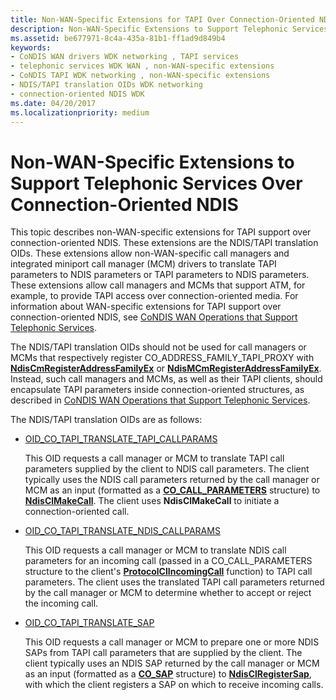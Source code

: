 ```yaml
---
title: Non-WAN-Specific Extensions for TAPI Over Connection-Oriented NDIS
description: Non-WAN-Specific Extensions to Support Telephonic Services Over Connection-Oriented NDIS
ms.assetid: be677971-8c4a-435a-81b1-ff1ad9d849b4
keywords:
- CoNDIS WAN drivers WDK networking , TAPI services
- telephonic services WDK WAN , non-WAN-specific extensions
- CoNDIS TAPI WDK networking , non-WAN-specific extensions
- NDIS/TAPI translation OIDs WDK networking
- connection-oriented NDIS WDK
ms.date: 04/20/2017
ms.localizationpriority: medium
---
```


# Non-WAN-Specific Extensions to Support Telephonic Services Over Connection-Oriented NDIS





This topic describes non-WAN-specific extensions for TAPI support over connection-oriented NDIS. These extensions are the NDIS/TAPI translation OIDs. These extensions allow non-WAN-specific call managers and integrated miniport call manager (MCM) drivers to translate TAPI parameters to NDIS parameters or TAPI parameters to NDIS parameters. These extensions allow call managers and MCMs that support ATM, for example, to provide TAPI access over connection-oriented media. For information about WAN-specific extensions for TAPI support over connection-oriented NDIS, see [CoNDIS WAN Operations that Support Telephonic Services](condis-wan-operations-that-support-telephonic-services.md).

The NDIS/TAPI translation OIDs should not be used for call managers or MCMs that respectively register CO\_ADDRESS\_FAMILY\_TAPI\_PROXY with [**NdisCmRegisterAddressFamilyEx**](/windows-hardware/drivers/ddi/ndis/nf-ndis-ndiscmregisteraddressfamilyex) or [**NdisMCmRegisterAddressFamilyEx**](/windows-hardware/drivers/ddi/ndis/nf-ndis-ndismcmregisteraddressfamilyex). Instead, such call managers and MCMs, as well as their TAPI clients, should encapsulate TAPI parameters inside connection-oriented structures, as described in [CoNDIS WAN Operations that Support Telephonic Services](condis-wan-operations-that-support-telephonic-services.md).

The NDIS/TAPI translation OIDs are as follows:

-   [OID\_CO\_TAPI\_TRANSLATE\_TAPI\_CALLPARAMS](./oid-co-tapi-translate-tapi-callparams.md)

    This OID requests a call manager or MCM to translate TAPI call parameters supplied by the client to NDIS call parameters. The client typically uses the NDIS call parameters returned by the call manager or MCM as an input (formatted as a [**CO\_CALL\_PARAMETERS**](/previous-versions/windows/hardware/network/ff545384(v=vs.85)) structure) to [**NdisClMakeCall**](/windows-hardware/drivers/ddi/ndis/nf-ndis-ndisclmakecall). The client uses **NdisClMakeCall** to initiate a connection-oriented call.

-   [OID\_CO\_TAPI\_TRANSLATE\_NDIS\_CALLPARAMS](./oid-co-tapi-translate-ndis-callparams.md)

    This OID requests a call manager or MCM to translate NDIS call parameters for an incoming call (passed in a CO\_CALL\_PARAMETERS structure to the client's [**ProtocolClIncomingCall**](/windows-hardware/drivers/ddi/ndis/nc-ndis-protocol_cl_incoming_call) function) to TAPI call parameters. The client uses the translated TAPI call parameters returned by the call manager or MCM to determine whether to accept or reject the incoming call.

-   [OID\_CO\_TAPI\_TRANSLATE\_SAP](./oid-co-tapi-translate-tapi-sap.md)

    This OID requests a call manager or MCM to prepare one or more NDIS SAPs from TAPI call parameters that are supplied by the client. The client typically uses an NDIS SAP returned by the call manager or MCM as an input (formatted as a [**CO\_SAP**](/previous-versions/windows/hardware/network/ff545392(v=vs.85)) structure) to [**NdisClRegisterSap**](/windows-hardware/drivers/ddi/ndis/nf-ndis-ndisclregistersap), with which the client registers a SAP on which to receive incoming calls.

 

